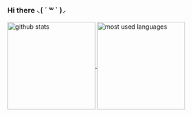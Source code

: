 ### Hi there ⸜( ´ ꒳ ` )⸝

<a href="https://github.com/anuraghazra/github-readme-stats">
    <img height=200 align="center" alt="github stats" src="https://github-readme-stats.vercel.app/api?username=lvcc0&theme=transparent&count_private=true&show_icons=true" />
</a>
<a href="https://github.com/anuraghazra/github-readme-stats">
    <img height=200 align="center" alt="most used languages" src="https://github-readme-stats.vercel.app/api/top-langs/?username=lvcc0&layout=compact&theme=transparent&card_width=320" />
</a>
